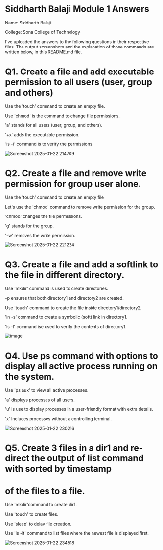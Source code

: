 # Siddharth Balaji Module 1 Answers

Name: Siddharth Balaji

College: Sona College of Technology

I've uploaded the answers to the following questions in their respective files. The output screenshots and 
the explanation of those commands are written below, in this README.md file.

# Q1. Create a file and add executable permission to all users (user, group and others)

Use the 'touch' command to create an empty file.

Use 'chmod' is the command to change file permissions.

'a' stands for all users (user, group, and others).

'+x' adds the executable permission.

'ls -l' command is to verify the permissions.


![Screenshot 2025-01-22 214709](https://github.com/user-attachments/assets/1a29ca55-311c-49c3-aeff-ffdf1ef77504)


# Q2. Create a file and remove write permission for group user alone.

Use the 'touch' command to create an empty file

Let's use the 'chmod' command to remove write permission for the group.

'chmod' changes the file permissions.

'g' stands for the group.

'-w' removes the write permission.


![Screenshot 2025-01-22 221224](https://github.com/user-attachments/assets/bf3a09c9-dfe7-4593-80c4-a0b3baaa33b0)


# Q3. Create a file and add a softlink to the file in different directory.

Use 'mkdir' command is used to create directories.

-p ensures that both directory1 and directory2 are created.

Use 'touch' command to create the file inside directory1/directory2.

'ln -s' command to create a symbolic (soft) link in directory1.

'ls -l' command ise used to verify the contents of directory1.

![image](https://github.com/user-attachments/assets/b14f9f5e-4caf-4676-9d52-17af4a5c0cb4)



# Q4. Use ps command with options to display all active process running on the system.

Use 'ps aux' to view all active processes.

'a' displays processes of all users.

'u' is use to display processes in a user-friendly format with extra details.

'x' Includes processes without a controlling terminal.

![Screenshot 2025-01-22 230216](https://github.com/user-attachments/assets/4506a5dd-d9b6-4c3c-a2bf-89680b59226a)


# Q5. Create 3 files in a dir1 and re-direct the output of list command with sorted by timestamp 
# of the files to a file.

Use 'mkdir'command to create dir1.

Use 'touch' to create files.

Use 'sleep' to delay file creation.

Use 'ls -lt' command to list files where the newest file is displayed first.

![Screenshot 2025-01-22 234518](https://github.com/user-attachments/assets/b29e3ccb-74ec-42e0-bb04-215f17418df6)

